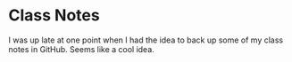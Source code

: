 # Class Notes

I was up late at one point when I had the idea to back up
some of my class notes in GitHub. Seems like a cool idea. 

